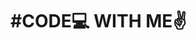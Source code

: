 <h1>#CODE💻 WITH ME✌️</h1>
<img src=""C:\Users\91620\Downloads\68747470733a2f2f63646e2e6472696262626c652e636f6d2f75736572732f3733303730332f73637265656e73686f74732f363538313234332f6176656e746f2e676966.gif"" align="right" />
